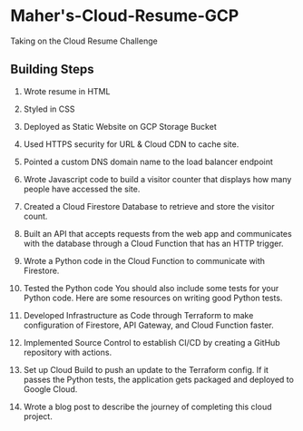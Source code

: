 # Maher's-Cloud-Resume-GCP 
Taking on the Cloud Resume Challenge

## Building Steps
1. Wrote resume in HTML

2. Styled in CSS

3. Deployed as Static Website on GCP Storage Bucket

4. Used HTTPS security for URL & Cloud CDN to cache site.

5. Pointed a custom DNS domain name to the load balancer endpoint

6. Wrote Javascript code to build a visitor counter that displays how many people have accessed the site.

7. Created a Cloud Firestore Database to retrieve and store the visitor count.

8. Built an API that accepts requests from the web app and communicates with the database through a Cloud Function that has an HTTP trigger.

9. Wrote a Python code in the Cloud Function to communicate with Firestore.

10. Tested the Python code
You should also include some tests for your Python code. Here are some resources on writing good Python tests.

11. Developed Infrastructure as Code through Terraform to make configuration of Firestore, API Gateway, and Cloud Function faster.

12. Implemented Source Control to establish CI/CD by creating a GitHub repository with actions.


13. Set up Cloud Build to push an update to the Terraform config. If it passes the Python tests, the application gets packaged and deployed to Google Cloud.

14. Wrote a blog post to describe the journey of completing this cloud project. 